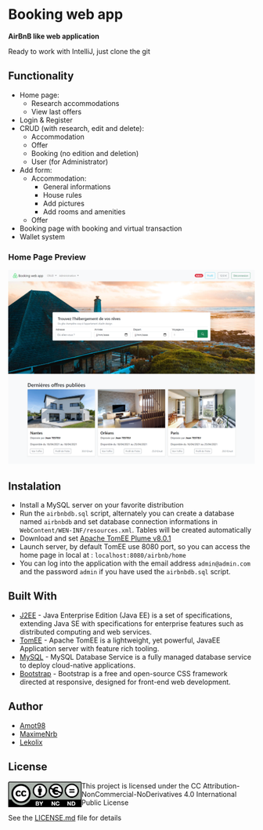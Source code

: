 # Booking web app

**AirBnB like web application**

Ready to work with IntelliJ, just clone the git

## Functionality
- Home page:
  - Research accommodations
  - View last offers
- Login & Register
- CRUD (with research, edit and delete):
  - Accommodation   
  - Offer
  - Booking (no edition and deletion)
  - User (for Administrator) 
- Add form:
  - Accommodation:
    - General informations
    - House rules
    - Add pictures
    - Add rooms and amenities 
  - Offer
- Booking page with booking and virtual transaction
- Wallet system

### Home Page Preview
![Home Page Screenshot](https://raw.githubusercontent.com/maximenrb/BookingApp_JavaEE/master/git_img/screencapture-home_page.png)

## Instalation
- Install a MySQL server on your favorite distribution
- Run the ` airbnbdb.sql ` script, alternately you can create a database named ` airbnbdb ` and set database connection informations in ` WebContent/WEN-INF/resources.xml `. Tables will be created automatically
- Download and set [Apache TomEE Plume v8.0.1](http://tomee.apache.org/download-archive.html)
- Launch server, by default TomEE use 8080 port, so you can access the home page in local at : ` localhost:8080/airbnb/home `
- You can log into the application with the email address ` admin@admin.com ` and the password ` admin ` if you have used the ` airbnbdb.sql ` script.

## Built With
- [J2EE](https://www.oracle.com/fr/java/technologies/java-ee-glance.html) - Java Enterprise Edition (Java EE) is a set of specifications, extending Java SE with specifications for enterprise features such as distributed computing and web services.
- [TomEE](https://tomee.apache.org/) - Apache TomEE is a lightweight, yet powerful, JavaEE Application server with feature rich tooling.
- [MySQL](https://www.mysql.com/) - MySQL Database Service is a fully managed database service to deploy cloud-native applications.
- [Bootstrap](https://getbootstrap.com/) - Bootstrap is a free and open-source CSS framework directed at responsive, designed for front-end web development.

## Author
- [Amot98](https://github.com/Amot98)
- [MaximeNrb](https://github.com/maximenrb)
- [Lekolix](https://github.com/Lekolix)

## License

<img align="left" width= "150" alt="CC Attribution-NonCommercial-NoDerivatives 4.0 International Public License Logo" src="https://raw.githubusercontent.com/maximenrb/BookingApp_JavaEE/master/git_img/by-nc-nd.eu.png">

This project is licensed under the CC Attribution-NonCommercial-NoDerivatives 4.0 International Public License

See the [LICENSE.md](https://github.com/maximenrb/BookingApp_JavaEE/blob/master/LICENSE.MD) file for details

